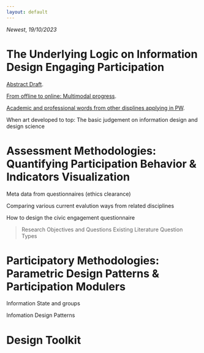 ```yaml
---
layout: default
---
```


*Newest*, _19/10/2023_

# The Underlying Logic on Information Design Engaging Participation

[Abstract Draft](./another-page3.html).

[From offline to online: Multimodal progress](./another-page.html).

[Academic and professional words from other displines applying in PW](./another-page2.html).

When art developed to top: The basic judgement on information design and design science

# Assessment Methodologies: Quantifying Participation Behavior & Indicators Visualization

Meta data from questionnaires (ethics clearance)

Comparing various current evalution ways from related disciplines

How to design the civic engagement questionnaire

> Research Objectives and Questions
> Existing Literature
> Question Types

# Participatory Methodologies: Parametric Design Patterns & Participation Modulers

Information State and groups

Infomation Design Patterns

# Design Toolkit

